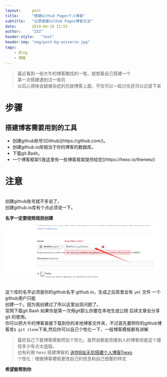 ```yaml
---
layout:     post
title:      "搭建Github Pages个人博客"
subtitle:   "记录搭建Github Pages博客方法"
date:       2019-04-19 11:53
author:     "ZXZ"
header-style:   "text"
header-img: "img/post-bg-universe.jpg"
tags:
    - Blog
    - 博客
---
```


>最近看到一些大牛的博客酷炫的一笔，就想着自己搭建一个<br>
>第一次搭建遇到过一些坑<br>
>以后心得体会疑难杂症的坑放博客上面，不仅可以一起讨论还可以记录下来


步骤
====
搭建博客需要用到的工具
---------------------


<ul>
    <li>创建github账号![Github](https://github.com/)。</li>
    <li>创建github.io库相当于你的博客的数据库。</li>
    <li>下载git.Bash。</li>
    <li>一个博客框架![我这里有一些博客框架提供给您](https://hexo.io/themes/)</li>
</ul>

注意
=======


<br>创建github账号就不多说了。
<br>创建github.io库有个点必须说一下。

**名字一定要按照规则创建**

![img](/img/19-04-19.png)

<br>这个库的名字必须是你的github名字.github.io，生成之后库里会有 `yml` 文件 一个github用户只能  
创建一个。因为我创建过了所以这里出现问题了。
<br>官网下载git.Bash 如果你是第一次用git那么你要在本地生成公钥 后续文章会分享 git 的使用。
<br>你可以把大牛的博客直接下载到你的本地博客文件夹，不过首先要把你的github博客库`$ git clone`下来,然后你可以自己个性化一下，一般博客模板都有讲解
>最好自己下载博客模板然后个性化，虽然说都是克隆别人的博客但是这个捷径多少有点太盗版。<br>
>也有利用 hexo 搭建博客的 [送你B站无坑搭建个人博客|hexo](https://www.bilibili.com/video/av44544186?t=1324)<br>
>个性化：根据博客模板更改自己的信息和自己想要的样式


**希望能帮到你**
